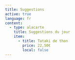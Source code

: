 ```yaml
---
title: Suggestions
active: true
language: fr
content:
  - type: alacarte
    title: Suggestions du jour
    item:
      - title: Tataki de thon
        price: 22,50€
        local: false
---
```

